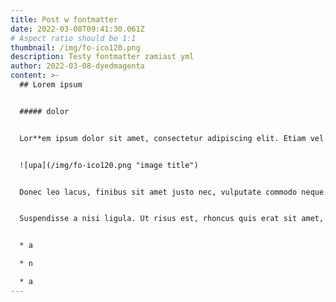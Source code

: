 ```yaml
---
title: Post w fontmatter
date: 2022-03-08T09:41:30.061Z
# Aspect ratio should be 1:1
thumbnail: /img/fo-ico120.png
description: Testy fontmatter zamiast yml
author: 2022-03-08-dyedmagenta
content: >-
  ## Lorem ipsum


  ##### dolor


  Lor**em ipsum dolor sit amet, consectetur adipiscing elit. Etiam vel facilisis quam, eu varius quam. Etiam et imperdiet massa, sit amet tincidunt ipsum. Inte**ger non ullamcorper nunc. Praesent ac mauris ut ipsum dignissim lobortis a at elit. Fusce erat lectus, efficitur non magna egestas, rutrum condimentum lectus. Integer euismod pellentesque malesuada. Suspendisse non semper risus, in porta odio.


  ![upa](/img/fo-ico120.png "image title")


  Donec leo lacus, finibus sit amet justo nec, vulputate commodo neque. Nam dictum at justo vel viverra. Suspendisse consequat, dui a *da**pibus maxi**mus, sem ex egestas nibh, vitae dictum nulla enim et lorem. Aenean non arcu justo. Suspendisse pellentesque mauris ut sapien rhoncus, nec fermentum odio molestie. Nunc malesuada interdum augue, sit amet malesuada ligula aliqua*m non. Orci varius natoque penatibus et magnis dis parturient montes, nascetur ridiculus mus. Nunc vel turpis pellentesque, euismod nibh et, pharetra nisl. Suspendisse iaculis placerat purus, vel ullamcorper ante hendrerit et. Fusce euismod iaculis ante, a vulputate nisi maximus quis. Cras laoreet felis a mauris sodales ullamcorper. Quisque mollis ex in bibendum accumsan. Aliquam et pellentesque ligula.


  Suspendisse a nisi ligula. Ut risus est, rhoncus quis erat sit amet, porta semper elit. Etiam posuere fermentum nunc non consequat. Suspendisse viverra vel tur`pis ac pulvinar. Donec ut nulla pulvinar, tincidunt sem ut, porttitor nibh. Nulla facilisi. Curabitur tempus nec metus non porttitor. Cur`abitur dapibus ipsum ex, in vehicula felis dapibus non. Aliquam consectetur efficitur nunc a fringilla. Fusce varius justo ac libero ultricies lobortis. Ut aliquet mauris risus, in tincidunt turpis facilisis id.


  * a

  * n

  * a
---
```

